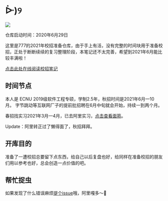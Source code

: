 # ᐕ)୨

![](<.gitbook/assets/IMG\_5080 (1).gif>)

仓库启动时间：2020年6月29日

这里是777的2021年校招准备仓库，由于手上有活，没有完整的时间块用于准备校招，正处于断断续续的复习整理阶段，本笔记还不太完善，希望到2021年6月能比较丰满啦！

[点击此处在线阅读校招笔记](https://hishark777.gitbook.io/777-interview-notes/)

## 时间节点

本人是 ECNU 2019级软件工程专硕，学制2.5年，秋招时间是2021年6月—10月。 字节跳动等互联网厂子的提前批招聘在6月中旬就会开始，持续一到两个月。

春招找实习2021年3月—4月，已去阿里实习，[点击查看面筋](interview/readme/777-interview.md)。 

Update：阿里转正过了懒得面了，秋招拜拜。

## 开库目的

准备了一遭校招总要留下点东西，给自己以后复盘也好，给同样在准备校招的朋友们用以参考也好，总会创造一点价值的吧。

## 帮忙捉虫

如果发现了什么错误麻烦[提个issue](https://github.com/hishark/Android-Interview/issues/new)哦，阿里嘎多～:partying_face: 
